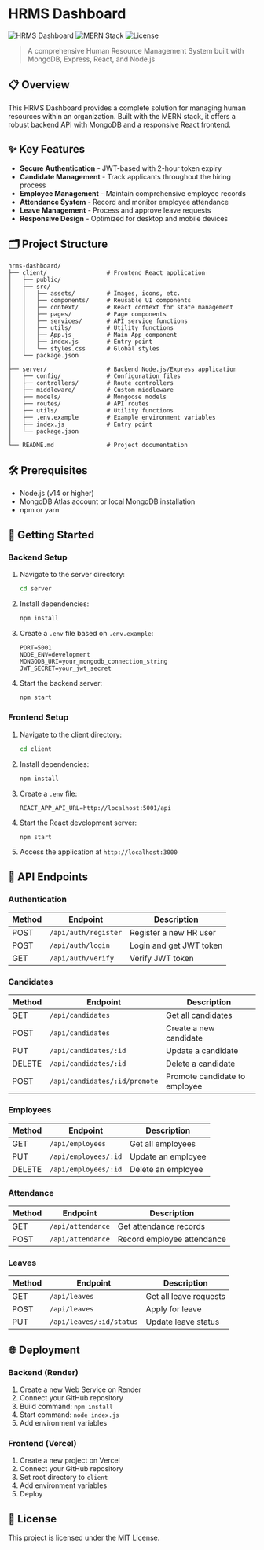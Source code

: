 # HRMS Dashboard

![HRMS Dashboard](https://img.shields.io/badge/HRMS-Dashboard-blue)
![MERN Stack](https://img.shields.io/badge/MERN-Stack-green)
![License](https://img.shields.io/badge/License-MIT-yellow)

> A comprehensive Human Resource Management System built with MongoDB, Express, React, and Node.js

## 📋 Overview

This HRMS Dashboard provides a complete solution for managing human resources within an organization. Built with the MERN stack, it offers a robust backend API with MongoDB and a responsive React frontend.

## ✨ Key Features

- **Secure Authentication** - JWT-based with 2-hour token expiry
- **Candidate Management** - Track applicants throughout the hiring process
- **Employee Management** - Maintain comprehensive employee records
- **Attendance System** - Record and monitor employee attendance
- **Leave Management** - Process and approve leave requests
- **Responsive Design** - Optimized for desktop and mobile devices

## 🗂️ Project Structure

```
hrms-dashboard/
├── client/                 # Frontend React application
│   ├── public/
│   ├── src/
│   │   ├── assets/         # Images, icons, etc.
│   │   ├── components/     # Reusable UI components
│   │   ├── context/        # React context for state management
│   │   ├── pages/          # Page components
│   │   ├── services/       # API service functions
│   │   ├── utils/          # Utility functions
│   │   ├── App.js          # Main App component
│   │   ├── index.js        # Entry point
│   │   └── styles.css      # Global styles
│   └── package.json
│
├── server/                 # Backend Node.js/Express application
│   ├── config/             # Configuration files
│   ├── controllers/        # Route controllers
│   ├── middleware/         # Custom middleware
│   ├── models/             # Mongoose models
│   ├── routes/             # API routes
│   ├── utils/              # Utility functions
│   ├── .env.example        # Example environment variables
│   ├── index.js            # Entry point
│   └── package.json
│
└── README.md               # Project documentation
```

## 🛠️ Prerequisites

- Node.js (v14 or higher)
- MongoDB Atlas account or local MongoDB installation
- npm or yarn

## 🚀 Getting Started

### Backend Setup

1. Navigate to the server directory:
   ```bash
   cd server
   ```

2. Install dependencies:
   ```bash
   npm install
   ```

3. Create a `.env` file based on `.env.example`:
   ```
   PORT=5001
   NODE_ENV=development
   MONGODB_URI=your_mongodb_connection_string
   JWT_SECRET=your_jwt_secret
   ```

4. Start the backend server:
   ```bash
   npm start
   ```

### Frontend Setup

1. Navigate to the client directory:
   ```bash
   cd client
   ```

2. Install dependencies:
   ```bash
   npm install
   ```

3. Create a `.env` file:
   ```
   REACT_APP_API_URL=http://localhost:5001/api
   ```

4. Start the React development server:
   ```bash
   npm start
   ```

5. Access the application at `http://localhost:3000`

## 📡 API Endpoints

### Authentication
| Method | Endpoint | Description |
|--------|----------|-------------|
| POST | `/api/auth/register` | Register a new HR user |
| POST | `/api/auth/login` | Login and get JWT token |
| GET | `/api/auth/verify` | Verify JWT token |

### Candidates
| Method | Endpoint | Description |
|--------|----------|-------------|
| GET | `/api/candidates` | Get all candidates |
| POST | `/api/candidates` | Create a new candidate |
| PUT | `/api/candidates/:id` | Update a candidate |
| DELETE | `/api/candidates/:id` | Delete a candidate |
| POST | `/api/candidates/:id/promote` | Promote candidate to employee |

### Employees
| Method | Endpoint | Description |
|--------|----------|-------------|
| GET | `/api/employees` | Get all employees |
| PUT | `/api/employees/:id` | Update an employee |
| DELETE | `/api/employees/:id` | Delete an employee |

### Attendance
| Method | Endpoint | Description |
|--------|----------|-------------|
| GET | `/api/attendance` | Get attendance records |
| POST | `/api/attendance` | Record employee attendance |

### Leaves
| Method | Endpoint | Description |
|--------|----------|-------------|
| GET | `/api/leaves` | Get all leave requests |
| POST | `/api/leaves` | Apply for leave |
| PUT | `/api/leaves/:id/status` | Update leave status |

## 🌐 Deployment

### Backend (Render)
1. Create a new Web Service on Render
2. Connect your GitHub repository
3. Build command: `npm install`
4. Start command: `node index.js`
5. Add environment variables

### Frontend (Vercel)
1. Create a new project on Vercel
2. Connect your GitHub repository
3. Set root directory to `client`
4. Add environment variables
5. Deploy

## 📄 License
This project is licensed under the MIT License.

